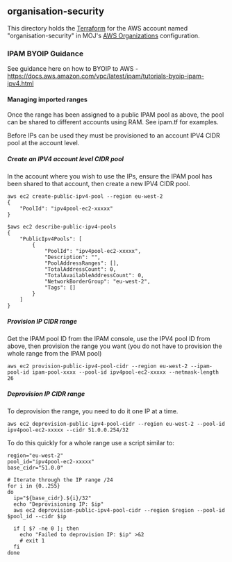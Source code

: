 ## organisation-security

This directory holds the [Terraform](https://terraform.io) for the AWS account named "organisation-security" in MOJ's [AWS Organizations](https://aws.amazon.com/organizations/) configuration.

### IPAM BYOIP Guidance

See guidance here on how to BYOIP to AWS - https://docs.aws.amazon.com/vpc/latest/ipam/tutorials-byoip-ipam-ipv4.html

#### Managing imported ranges

Once the range has been assigned to a public IPAM pool as above, the pool can be shared to different accounts using RAM. See ipam.tf for examples.

Before IPs can be used they must be provisioned to an account IPV4 CIDR pool at the account level.

##### Create an IPV4 account level CIDR pool

In the account where you wish to use the IPs, ensure the IPAM pool has been shared to that account, then create a new IPV4 CIDR pool.

```shell
aws ec2 create-public-ipv4-pool --region eu-west-2
{
    "PoolId": "ipv4pool-ec2-xxxxx"
}

$aws ec2 describe-public-ipv4-pools
{
    "PublicIpv4Pools": [
        {
            "PoolId": "ipv4pool-ec2-xxxxx",
            "Description": "",
            "PoolAddressRanges": [],
            "TotalAddressCount": 0,
            "TotalAvailableAddressCount": 0,
            "NetworkBorderGroup": "eu-west-2",
            "Tags": []
        }
    ]
}

```

##### Provision IP CIDR range

Get the IPAM pool ID from the IPAM console, use the IPV4 pool ID from above, then provision the range you want (you do not have to provision the whole range from the IPAM pool)

```shell
aws ec2 provision-public-ipv4-pool-cidr --region eu-west-2 --ipam-pool-id ipam-pool-xxxx --pool-id ipv4pool-ec2-xxxxx --netmask-length 26
```

##### Deprovision IP CIDR range

To deprovision the range, you need to do it one IP at a time.

```
aws ec2 deprovision-public-ipv4-pool-cidr --region eu-west-2 --pool-id ipv4pool-ec2-xxxxx --cidr 51.0.0.254/32
```

To do this quickly for a whole range use a script similar to:

```
region="eu-west-2"
pool_id="ipv4pool-ec2-xxxxx"
base_cidr="51.0.0"

# Iterate through the IP range /24
for i in {0..255}
do
  ip="${base_cidr}.${i}/32"
  echo "Deprovisioning IP: $ip"
  aws ec2 deprovision-public-ipv4-pool-cidr --region $region --pool-id $pool_id --cidr $ip

  if [ $? -ne 0 ]; then
    echo "Failed to deprovision IP: $ip" >&2
    # exit 1
  fi
done
```
